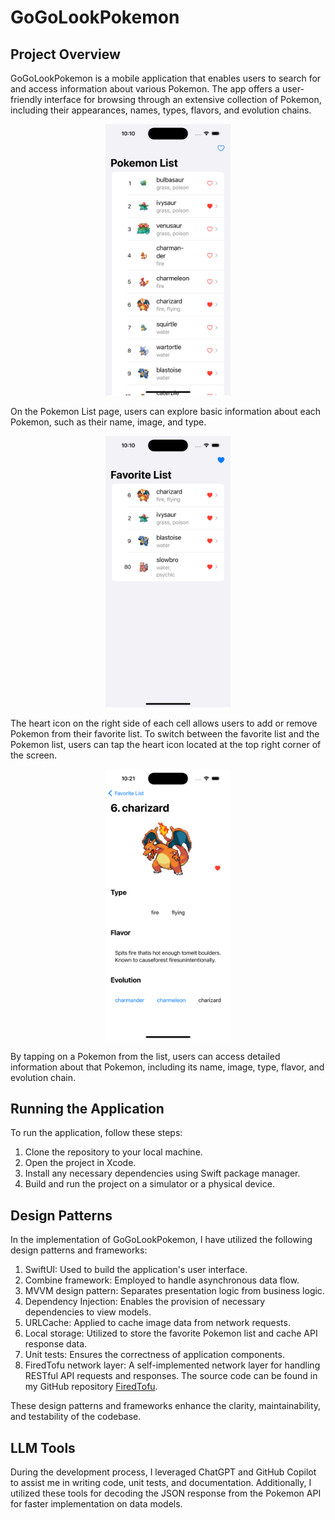 # GoGoLookPokemon

## Project Overview
GoGoLookPokemon is a mobile application that enables users to search for and access information about various Pokemon. The app offers a user-friendly interface for browsing through an extensive collection of Pokemon, including their appearances, names, types, flavors, and evolution chains.

<p align="center">
    <img src="Screenshot0.png" width="200">
</p>

On the Pokemon List page, users can explore basic information about each Pokemon, such as their name, image, and type.

<p align="center">
    <img src="Screenshot1.png" width="200">
</p>

The heart icon on the right side of each cell allows users to add or remove Pokemon from their favorite list. To switch between the favorite list and the Pokemon list, users can tap the heart icon located at the top right corner of the screen.

<p align="center">
    <img src="Screenshot2.png" width="200">
</p>

By tapping on a Pokemon from the list, users can access detailed information about that Pokemon, including its name, image, type, flavor, and evolution chain.

## Running the Application
To run the application, follow these steps:
1. Clone the repository to your local machine.
2. Open the project in Xcode.
3. Install any necessary dependencies using Swift package manager.
4. Build and run the project on a simulator or a physical device.

## Design Patterns
In the implementation of GoGoLookPokemon, I have utilized the following design patterns and frameworks:

1. SwiftUI: Used to build the application's user interface.
2. Combine framework: Employed to handle asynchronous data flow.
3. MVVM design pattern: Separates presentation logic from business logic.
4. Dependency Injection: Enables the provision of necessary dependencies to view models.
5. URLCache: Applied to cache image data from network requests.
6. Local storage: Utilized to store the favorite Pokemon list and cache API response data.
7. Unit tests: Ensures the correctness of application components.
8. FiredTofu network layer: A self-implemented network layer for handling RESTful API requests and responses. The source code can be found in my GitHub repository [FiredTofu](https://github.com/rickhung76/FiredTofu).

These design patterns and frameworks enhance the clarity, maintainability, and testability of the codebase.

## LLM Tools

During the development process, I leveraged ChatGPT and GitHub Copilot to assist me in writing code, unit tests, and documentation. Additionally, I utilized these tools for decoding the JSON response from the Pokemon API for faster implementation on data models.
